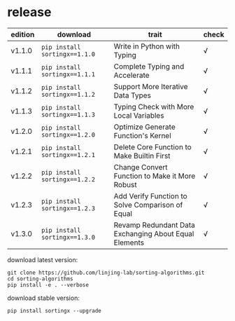 # release

<div align="center">

|edition|download|trait|check|
|--|--|--|--|
|v1.1.0|`pip install sortingx==1.1.0`|Write in Python with Typing|√|
|v1.1.1|`pip install sortingx==1.1.1`|Complete Typing and Accelerate|√|
|v1.1.2|`pip install sortingx==1.1.2`|Support More Iterative Data Types|√|
|v1.1.3|`pip install sortingx==1.1.3`|Typing Check with More Local Variables|√|
|v1.2.0|`pip install sortingx==1.2.0`|Optimize Generate Function's Kernel|√|
|v1.2.1|`pip install sortingx==1.2.1`|Delete Core Function to Make Builtin First|√|
|v1.2.2|`pip install sortingx==1.2.2`|Change Convert Function to Make it More Robust|√|
|v1.2.3|`pip install sortingx==1.2.3`|Add Verify Function to Solve Comparison of Equal|√|
|v1.3.0|`pip install sortingx==1.3.0`|Revamp Redundant Data Exchanging About Equal Elements|√|

</div>

download latest version:
```text
git clone https://github.com/linjing-lab/sorting-algorithms.git
cd sorting-algorithms
pip install -e . --verbose
```
download stable version:
```text
pip install sortingx --upgrade
```